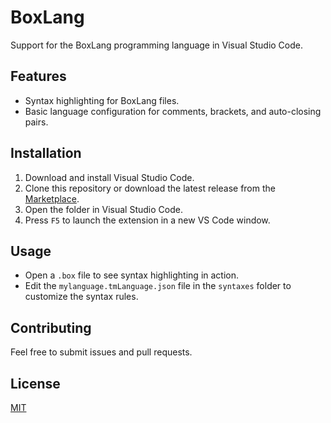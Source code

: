 # BoxLang

Support for the BoxLang programming language in Visual Studio Code.

## Features

- Syntax highlighting for BoxLang files.
- Basic language configuration for comments, brackets, and auto-closing pairs.

## Installation

1. Download and install Visual Studio Code.
2. Clone this repository or download the latest release from the [Marketplace](https://marketplace.visualstudio.com/VSCode).
3. Open the folder in Visual Studio Code.
4. Press `F5` to launch the extension in a new VS Code window.

## Usage

- Open a `.box` file to see syntax highlighting in action.
- Edit the `mylanguage.tmLanguage.json` file in the `syntaxes` folder to customize the syntax rules.

## Contributing

Feel free to submit issues and pull requests.

## License

[MIT](LICENSE)
